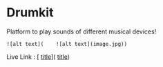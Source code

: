 # Drumkit

Platform to play sounds of different musical devices!

	![alt text](	![alt text](image.jpg))
  
  Live Link : 	[	[title](https://www.example.com)](	[title](https://www.example.com))
